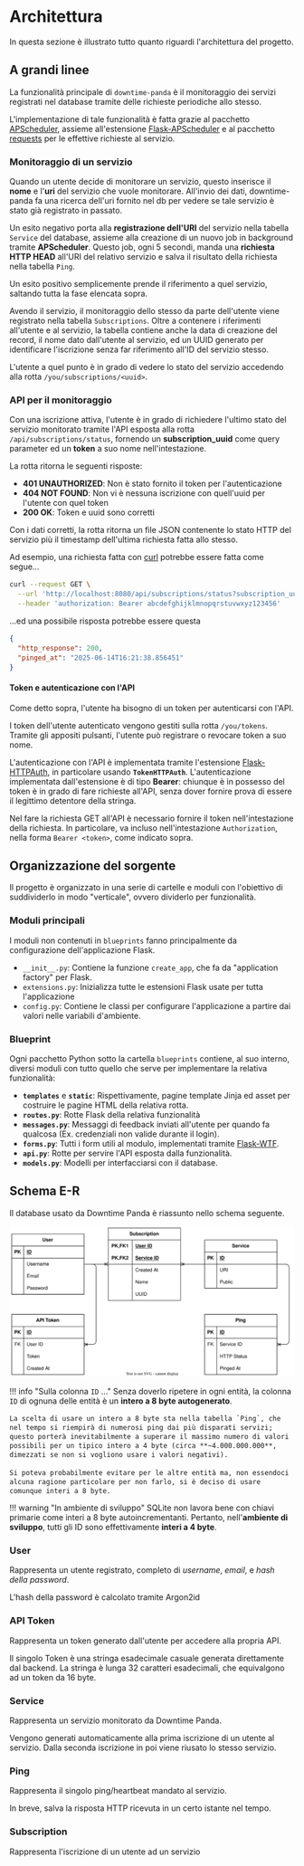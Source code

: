 # Architettura

In questa sezione è illustrato tutto quanto riguardi l'architettura del progetto.

## A grandi linee

La funzionalità principale di `downtime-panda` è il monitoraggio dei servizi registrati nel database tramite delle richieste periodiche allo stesso.

L'implementazione di tale funzionalità è fatta grazie al pacchetto [APScheduler](https://pypi.org/project/APScheduler/), assieme all'estensione [Flask-APScheduler](https://pypi.org/project/Flask-APScheduler/) e al pacchetto [requests](https://requests.readthedocs.io/en/latest/) per le effettive richieste al servizio.

### Monitoraggio di un servizio

Quando un utente decide di monitorare un servizio, questo inserisce il **nome** e l'**uri** del servizio che vuole monitorare. All'invio dei dati, downtime-panda fa una ricerca dell'uri fornito nel db per vedere se tale servizio è stato già registrato in passato.

Un esito negativo porta alla **registrazione dell'URI** del servizio nella tabella `Service` del database, assieme alla creazione di un nuovo job in background tramite **APScheduler**.
Questo job, ogni 5 secondi, manda una **richiesta HTTP HEAD** all'URI del relativo servizio e salva il risultato della richiesta nella tabella `Ping`.

Un esito positivo semplicemente prende il riferimento a quel servizio, saltando tutta la fase elencata sopra.

Avendo il servizio, il monitoraggio dello stesso da parte dell'utente viene registrato nella tabella `Subscriptions`. Oltre a contenere i riferimenti all'utente e al servizio, la tabella contiene anche la data di creazione del record, il nome dato dall'utente al servizio, ed un UUID generato per identificare l'iscrizione senza far riferimento all'ID del servizio stesso.

L'utente a quel punto è in grado di vedere lo stato del servizio accedendo alla rotta `/you/subscriptions/<uuid>`.

### API per il monitoraggio

Con una iscrizione attiva, l'utente è in grado di richiedere l'ultimo stato del servizio monitorato tramite l'API esposta alla rotta `/api/subscriptions/status`, fornendo un **subscription_uuid** come query parameter ed un **token** a suo nome nell'intestazione.

La rotta ritorna le seguenti risposte:

- **401 UNAUTHORIZED**: Non è stato fornito il token per l'autenticazione
- **404 NOT FOUND**: Non vi è nessuna iscrizione con quell'uuid per l'utente con quel token
- **200 OK**: Token e uuid sono corretti

Con i dati corretti, la rotta ritorna un file JSON contenente lo stato HTTP del servizio più il timestamp dell'ultima richiesta fatta allo stesso.

Ad esempio, una richiesta fatta con [curl](https://curl.se/) potrebbe essere fatta come segue...

``` sh
curl --request GET \
  --url 'http://localhost:8080/api/subscriptions/status?subscription_uuid=00000000-0000-0000-0000-000000000000' \
  --header 'authorization: Bearer abcdefghijklmnopqrstuvwxyz123456'
```

...ed una possibile risposta potrebbe essere questa

```json
{
  "http_response": 200,
  "pinged_at": "2025-06-14T16:21:38.856451"
}
```

#### Token e autenticazione con l'API

Come detto sopra, l'utente ha bisogno di un token per autenticarsi con l'API.

I token dell'utente autenticato vengono gestiti sulla rotta `/you/tokens`. Tramite gli appositi pulsanti, l'utente può registrare o revocare token a suo nome.

L'autenticazione con l'API è implementata tramite l'estensione [Flask-HTTPAuth](https://flask-httpauth.readthedocs.io/en/latest/), in particolare usando **`TokenHTTPAuth`**. L'autenticazione implementata dall'estensione è di tipo **Bearer**: chiunque è in possesso del token è in grado di fare richieste all'API, senza dover fornire prova di essere il legittimo detentore della stringa.

Nel fare la richiesta GET all'API è necessario fornire il token nell'intestazione della richiesta. In particolare, va incluso nell'intestazione `Authorization`, nella forma `Bearer <token>`, come indicato sopra.

## Organizzazione del sorgente

Il progetto è organizzato in una serie di cartelle e moduli con l'obiettivo di suddividerlo in modo "verticale", ovvero dividerlo per funzionalità.

### Moduli principali

I moduli non contenuti in `blueprints` fanno principalmente da configurazione dell'applicazione Flask.

- `__init__.py`: Contiene la funzione `create_app`, che fa da "application factory" per Flask.
- `extensions.py`: Inizializza tutte le estensioni Flask usate per tutta l'applicazione
- `config.py`: Contiene le classi per configurare l'applicazione a partire dai valori nelle variabili d'ambiente.

### Blueprint

Ogni pacchetto Python sotto la cartella `blueprints` contiene, al suo interno, diversi moduli con tutto quello che serve per implementare la relativa funzionalità:

- **`templates`** e **`static`**: Rispettivamente, pagine template Jinja ed asset per costruire le pagine HTML della relativa rotta.
- **`routes.py`**: Rotte Flask della relativa funzionalità
- **`messages.py`**: Messaggi di feedback inviati all'utente per quando fa qualcosa (Ex. credenziali non valide durante il login).
- **`forms.py`**: Tutti i form utili al modulo, implementati tramite [Flask-WTF](https://flask-wtf.readthedocs.io/en/latest/).
- **`api.py`**: Rotte per servire l'API esposta dalla funzionalità.
- **`models.py`**: Modelli per interfacciarsi con il database.


## Schema E-R

Il database usato da Downtime Panda è riassunto nello schema seguente.

![Entity Relationship Diagram](assets/er_schema.drawio.svg)

!!! info "Sulla colonna `ID` ..."
    Senza doverlo ripetere in ogni entità, la colonna `ID` di ognuna delle entità è un **intero a 8 byte autogenerato**.

    La scelta di usare un intero a 8 byte sta nella tabella `Ping`, che nel tempo si riempirà di numerosi ping dai più disparati servizi; questo porterà inevitabilmente a superare il massimo numero di valori possibili per un tipico intero a 4 byte (circa **~4.000.000.000**, dimezzati se non si vogliono usare i valori negativi).

    Si poteva probabilmente evitare per le altre entità ma, non essendoci alcuna ragione particolare per non farlo, si è deciso di usare comunque interi a 8 byte.

!!! warning "In ambiente di sviluppo"
    SQLite non lavora bene con chiavi primarie come interi a 8 byte autoincrementanti. Pertanto, nell'**ambiente di sviluppo**, tutti gli ID sono effettivamente **interi a 4 byte**.

### User

Rappresenta un utente registrato, completo di *username*, *email*, e *hash della password*.

L'hash della password è calcolato tramite Argon2id

### API Token

Rappresenta un token generato dall'utente per accedere alla propria API.

Il singolo Token è una stringa esadecimale casuale generata direttamente dal backend. La stringa è lunga 32 caratteri esadecimali, che equivalgono ad un token da 16 byte.

### Service

Rappresenta un servizio monitorato da Downtime Panda.

Vengono generati automaticamente alla prima iscrizione di un utente al servizio. Dalla seconda iscrizione in poi viene riusato lo stesso servizio.

### Ping

Rappresenta il singolo ping/heartbeat mandato al servizio.

In breve, salva la risposta HTTP ricevuta in un certo istante nel tempo.

### Subscription

Rappresenta l'iscrizione di un utente ad un servizio
